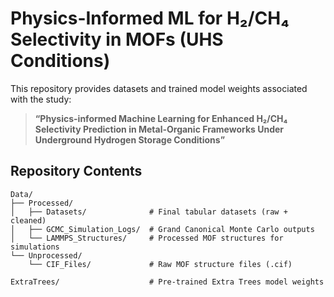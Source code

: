 # Physics-Informed ML for H₂/CH₄ Selectivity in MOFs (UHS Conditions)

This repository provides datasets and trained model weights associated with the study:

> **“Physics-informed Machine Learning for Enhanced H₂/CH₄ Selectivity Prediction in Metal-Organic Frameworks Under Underground Hydrogen Storage Conditions”** 

## Repository Contents

~~~
Data/
├── Processed/                 
│   ├── Datasets/              # Final tabular datasets (raw + cleaned)
│   ├── GCMC_Simulation_Logs/  # Grand Canonical Monte Carlo outputs
│   └── LAMMPS_Structures/     # Processed MOF structures for simulations
└── Unprocessed/
    └── CIF_Files/             # Raw MOF structure files (.cif)

ExtraTrees/                    # Pre-trained Extra Trees model weights
~~~

